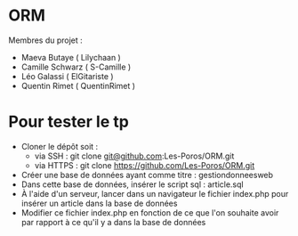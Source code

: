 # ORM

Membres du projet :
- Maeva Butaye    ( Lilychaan )
- Camille Schwarz ( S-Camille )
- Léo Galassi     ( ElGitariste )
- Quentin Rimet   ( QuentinRimet )


# Pour tester le tp

* Cloner le dépôt soit :
    - via SSH : git clone git@github.com:Les-Poros/ORM.git
    - via HTTPS : git clone https://github.com/Les-Poros/ORM.git
* Créer une base de données ayant comme titre : gestiondonneesweb
* Dans cette base de données, insérer le script sql : article.sql
* À l'aide d'un serveur, lancer dans un navigateur le fichier index.php pour insérer un article dans la base de données
* Modifier ce fichier index.php en fonction de ce que l'on souhaite avoir par rapport à ce qu'il y a dans la base de données
